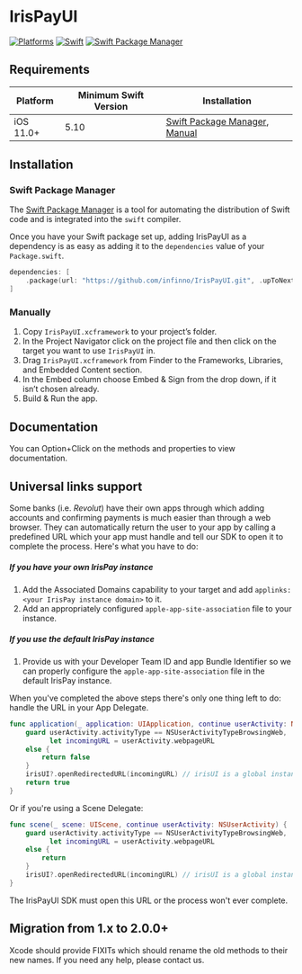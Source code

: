 # IrisPayUI

[![Platforms](https://img.shields.io/badge/Platforms-iOS-yellowgreen?style=flat)](https://img.shields.io/badge/Platforms-iOS-Green?style=flat)
[![Swift](https://img.shields.io/badge/Swift-5.10-orange?style=flat)](https://img.shields.io/badge/Swift-5.10-Orange?style=flat)
[![Swift Package Manager](https://img.shields.io/badge/Swift_Package_Manager-compatible-orange?style=flat)](https://img.shields.io/badge/Swift_Package_Manager-compatible-orange?style=flat)

## Requirements
| Platform | Minimum Swift Version | Installation |
| --- | --- | --- |
| iOS 11.0+ | 5.10 | [Swift Package Manager](#swift-package-manager), [Manual](#manually) |

## Installation

### Swift Package Manager

The [Swift Package Manager](https://swift.org/package-manager/) is a tool for automating the distribution of Swift code and is integrated into the `swift` compiler. 

Once you have your Swift package set up, adding IrisPayUI as a dependency is as easy as adding it to the `dependencies` value of your `Package.swift`.

```swift
dependencies: [
    .package(url: "https://github.com/infinno/IrisPayUI.git", .upToNextMajor(from: "2.0.0"))
]
```

### Manually

1. Copy `IrisPayUI.xcframework` to your project’s folder. 
2. In the Project Navigator click on the project file and then click on the target you want to use `IrisPayUI` in.
3. Drag `IrisPayUI.xcframework` from Finder to the Frameworks, Libraries, and Embedded Content section.
4. In the Embed column choose Embed & Sign from the drop down, if it isn’t chosen already.
5. Build & Run the app.

## Documentation
You can Option+Click on the methods and properties to view documentation.

## Universal links support
Some banks (i.e. *Revolut*) have their own apps through which adding accounts and confirming payments is much easier than through a web browser. They can automatically return the user to your app by calling a predefined URL which your app must handle and tell our SDK to open it to complete the process. Here's what you have to do:

##### If you have your own IrisPay instance
1. Add the Associated Domains capability to your target and add `applinks:<your IrisPay instance domain>` to it.
2. Аdd an appropriately configured `apple-app-site-association` file to your instance.

##### If you use the default IrisPay instance
1. Provide us with your Developer Team ID and app Bundle Identifier so we can properly configure the `apple-app-site-association` file in the default IrisPay instance. 

When you've completed the above steps there's only one thing left to do: handle the URL in your App Delegate.
```swift
func application(_ application: UIApplication, continue userActivity: NSUserActivity, restorationHandler: @escaping ([UIUserActivityRestoring]?) -> Void) -> Bool {
    guard userActivity.activityType == NSUserActivityTypeBrowsingWeb,
          let incomingURL = userActivity.webpageURL
    else {
        return false
    }
    irisUI?.openRedirectedURL(incomingURL) // irisUI is a global instance of the IrisPayUI SDK
    return true
}
```
Or if you're using a Scene Delegate:
```swift
func scene(_ scene: UIScene, continue userActivity: NSUserActivity) {
    guard userActivity.activityType == NSUserActivityTypeBrowsingWeb,
          let incomingURL = userActivity.webpageURL
    else {
        return
    }
    irisUI?.openRedirectedURL(incomingURL) // irisUI is a global instance of the IrisPayUI SDK
}
```
The IrisPayUI SDK must open this URL or the process won't ever complete.

## Migration from 1.x to 2.0.0+
Xcode should provide FIXITs which should rename the old methods to their new names. If you need any help, please contact us.
